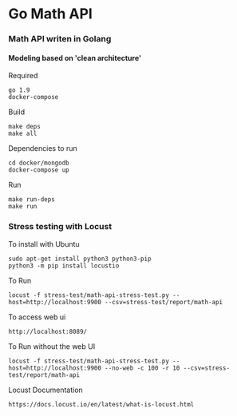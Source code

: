 # Go Math API

### Math API writen in Golang ###
#### Modeling based on 'clean architecture' ####

Required
```
go 1.9
docker-compose
```

Build
```
make deps
make all
```

Dependencies to run
```
cd docker/mongodb
docker-compose up
```

Run
```
make run-deps
make run
```

### Stress testing with Locust ###

To install with Ubuntu
```
sudo apt-get install python3 python3-pip
python3 -m pip install locustio
```

To Run
```
locust -f stress-test/math-api-stress-test.py --host=http://localhost:9900 --csv=stress-test/report/math-api
```

To access web ui
```
http://localhost:8089/
```

To Run without the web UI
```
locust -f stress-test/math-api-stress-test.py --host=http://localhost:9900 --no-web -c 100 -r 10 --csv=stress-test/report/math-api
```

Locust Documentation
```
https://docs.locust.io/en/latest/what-is-locust.html
```